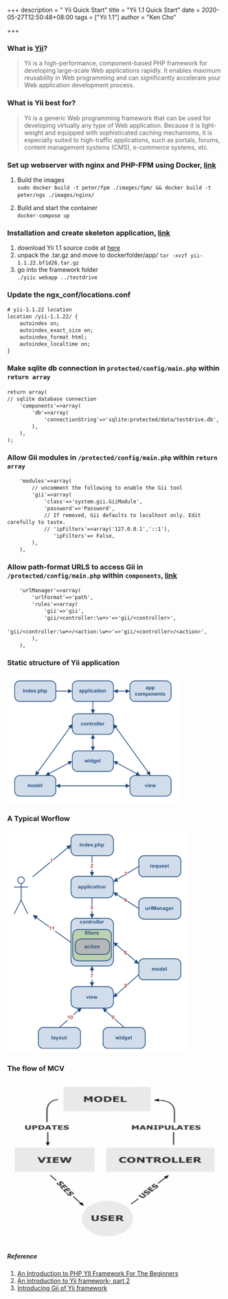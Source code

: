 +++
description = " Yii Quick Start"
title = "Yii 1.1 Quick Start"
date = 2020-05-27T12:50:48+08:00
tags = ["Yii 1.1"]
author = "Ken Cho"

+++
### What is [Yii](https://www.yiiframework.com/doc/guide/1.1/en/quickstart.what-is-yii)?

>Yii is a high-performance, component-based PHP framework for developing large-scale Web applications rapidly. 
>It enables maximum reusability in Web programming and can significantly accelerate your Web application development process. 

### What is Yii best for?
>Yii is a generic Web programming framework that can be used for developing virtually any type of Web application. 
>Because it is light-weight and equipped with sophisticated caching mechanisms, it is especially suited to high-traffic applications, such as portals, forums, content management systems (CMS), e-commerce systems, etc.

### Set up webserver with nginx and PHP-FPM using Docker, [link](https://medium.com/@isakhauge/create-a-basic-web-server-with-nginx-and-php-fpm-using-docker-5def5c32e628)
1. Build the images  
`sudo docker build -t peter/fpm ./images/fpm/ && docker build -t peter/ngx ./images/nginx/`

2. Build and start the container  
`docker-compose up`

### Installation and create skeleton application, [link](https://www.yiiframework.com/doc/blog/1.1/en/start.testdrive#user-notes)
1. download Yii 1.1 source code at [here](https://www.yiiframework.com/download)
2. unpack the .tar.gz and move to dockerfolder/app/ 
 `tar -xvzf yii-1.1.22.bf1d26.tar.gz`  
3. go into the framework folder  
 `./yiic webapp ../testdrive`  

### Update the ngx_conf/locations.conf
```
# yii-1.1.22 location
location /yii-1.1.22/ {
    autoindex on;
    autoindex_exact_size on;
    autoindex_format html;
    autoindex_localtime on;
} 
```

### Make sqlite db connection in `protected/config/main.php` within `return array`  
```
return array(
// sqlite database connection
    'components'=>array(
        'db'=>array(
            'connectionString'=>'sqlite:protected/data/testdrive.db',
        ),
    ),
);
```

### Allow Gii modules in `/protected/config/main.php` within `return array`     
```
    'modules'=>array(
        // uncomment the following to enable the Gii tool
        'gii'=>array(
            'class'=>'system.gii.GiiModule',
            'password'=>'Password',
            // If removed, Gii defaults to localhost only. Edit carefully to taste.
            // 'ipFilters'=>array('127.0.0.1','::1'),
               'ipFilters'=> False,
        ),
    ),
```  

### Allow path-format URLS to access Gii in `/protected/config/main.php` within `components`, [link](https://www.yiiframework.com/doc/api/1.1/GiiModule)      
```
    'urlManager'=>array(
        'urlFormat'=>'path',
        'rules'=>array(
            'gii'=>'gii',
            'gii/<controller:\w+>'=>'gii/<controller>',
            'gii/<controller:\w+>/<action:\w+>'=>'gii/<controller>/<action>',
        ),
    ),
```  
### Static structure of Yii application
![img](/image/static_structure.png)

### A Typical Worflow
![img](/image/typical_flow.png)

### The flow of MCV
![img](/image/mcv.png)

##### Reference
1. [An Introduction to PHP YII Framework For The Beginners](http://www.w3programmers.com/an-introduction-to-php-yii-framework-for-the-beginners/)  
2. [An introduction to Yii framework- part 2](http://www.w3programmers.com/introduction-yii-framework-part2/)  
3. [Introducing Gii of Yii framework](http://www.w3programmers.com/introducing-gii-of-yii-framework/)
